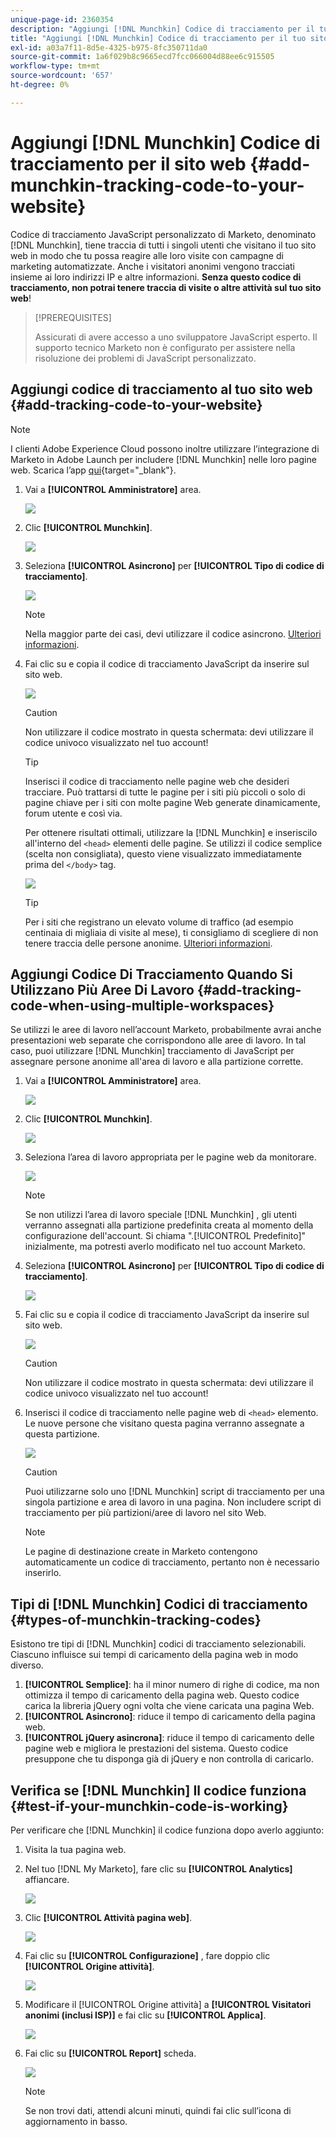 ```yaml
---
unique-page-id: 2360354
description: "Aggiungi [!DNL Munchkin] Codice di tracciamento per il tuo sito web - Documentazione di Marketo - Documentazione del prodotto"
title: "Aggiungi [!DNL Munchkin] Codice di tracciamento per il tuo sito web"
exl-id: a03a7f11-8d5e-4325-b975-8fc350711da0
source-git-commit: 1a6f029b8c9665ecd7fcc066004d88ee6c915505
workflow-type: tm+mt
source-wordcount: '657'
ht-degree: 0%

---
```


# Aggiungi [!DNL Munchkin] Codice di tracciamento per il sito web {#add-munchkin-tracking-code-to-your-website}

Codice di tracciamento JavaScript personalizzato di Marketo, denominato [!DNL Munchkin], tiene traccia di tutti i singoli utenti che visitano il tuo sito web in modo che tu possa reagire alle loro visite con campagne di marketing automatizzate. Anche i visitatori anonimi vengono tracciati insieme ai loro indirizzi IP e altre informazioni. **Senza questo codice di tracciamento, non potrai tenere traccia di visite o altre attività sul tuo sito web**!

>[!PREREQUISITES]
>
>Assicurati di avere accesso a uno sviluppatore JavaScript esperto. Il supporto tecnico Marketo non è configurato per assistere nella risoluzione dei problemi di JavaScript personalizzato.

## Aggiungi codice di tracciamento al tuo sito web {#add-tracking-code-to-your-website}

>[!NOTE]
>
>I clienti Adobe Experience Cloud possono inoltre utilizzare l’integrazione di Marketo in Adobe Launch per includere [!DNL Munchkin] nelle loro pagine web. Scarica l’app [qui](https://www.adobeexchange.com/experiencecloud.details.101054.html){target="_blank"}.

1. Vai a **[!UICONTROL Amministratore]** area.

   ![](assets/add-munchkin-tracking-code-to-your-website-1.png)

1. Clic **[!UICONTROL Munchkin]**.

   ![](assets/add-munchkin-tracking-code-to-your-website-2.png)

1. Seleziona **[!UICONTROL Asincrono]** per **[!UICONTROL Tipo di codice di tracciamento]**.

   ![](assets/add-munchkin-tracking-code-to-your-website-3.png)

   >[!NOTE]
   >
   >Nella maggior parte dei casi, devi utilizzare il codice asincrono. [Ulteriori informazioni](#types-of-munchkin-tracking-codes).

1. Fai clic su e copia il codice di tracciamento JavaScript da inserire sul sito web.

   ![](assets/add-munchkin-tracking-code-to-your-website-4.png)

   >[!CAUTION]
   >
   >Non utilizzare il codice mostrato in questa schermata: devi utilizzare il codice univoco visualizzato nel tuo account!

   >[!TIP]
   >
   >Inserisci il codice di tracciamento nelle pagine web che desideri tracciare. Può trattarsi di tutte le pagine per i siti più piccoli o solo di pagine chiave per i siti con molte pagine Web generate dinamicamente, forum utente e così via.

   Per ottenere risultati ottimali, utilizzare la [!DNL Munchkin] e inseriscilo all&#39;interno del `<head>` elementi delle pagine. Se utilizzi il codice semplice (scelta non consigliata), questo viene visualizzato immediatamente prima del `</body>` tag.

   ![](assets/add-munchkin-tracking-code-to-your-website-5.png)

   >[!TIP]
   >
   >Per i siti che registrano un elevato volume di traffico (ad esempio centinaia di migliaia di visite al mese), ti consigliamo di scegliere di non tenere traccia delle persone anonime. [Ulteriori informazioni](https://developers.marketo.com/documentation/websites/lead-tracking-munchkin-js/).

## Aggiungi Codice Di Tracciamento Quando Si Utilizzano Più Aree Di Lavoro {#add-tracking-code-when-using-multiple-workspaces}

Se utilizzi le aree di lavoro nell’account Marketo, probabilmente avrai anche presentazioni web separate che corrispondono alle aree di lavoro. In tal caso, puoi utilizzare [!DNL Munchkin] tracciamento di JavaScript per assegnare persone anonime all&#39;area di lavoro e alla partizione corrette.

1. Vai a **[!UICONTROL Amministratore]** area.

   ![](assets/add-munchkin-tracking-code-to-your-website-6.png)

1. Clic **[!UICONTROL Munchkin]**.

   ![](assets/add-munchkin-tracking-code-to-your-website-7.png)

1. Seleziona l’area di lavoro appropriata per le pagine web da monitorare.

   ![](assets/add-munchkin-tracking-code-to-your-website-8.png)

   >[!NOTE]
   >
   >Se non utilizzi l’area di lavoro speciale [!DNL Munchkin] , gli utenti verranno assegnati alla partizione predefinita creata al momento della configurazione dell&#39;account. Si chiama &quot;.[!UICONTROL Predefinito]&quot; inizialmente, ma potresti averlo modificato nel tuo account Marketo.

1. Seleziona **[!UICONTROL Asincrono]** per **[!UICONTROL Tipo di codice di tracciamento]**.

   ![](assets/add-munchkin-tracking-code-to-your-website-9.png)

1. Fai clic su e copia il codice di tracciamento JavaScript da inserire sul sito web.

   ![](assets/add-munchkin-tracking-code-to-your-website-10.png)

   >[!CAUTION]
   >
   >Non utilizzare il codice mostrato in questa schermata: devi utilizzare il codice univoco visualizzato nel tuo account!

1. Inserisci il codice di tracciamento nelle pagine web di `<head>` elemento. Le nuove persone che visitano questa pagina verranno assegnate a questa partizione.

   ![](assets/add-munchkin-tracking-code-to-your-website-11.png)

   >[!CAUTION]
   >
   >Puoi utilizzarne solo uno [!DNL Munchkin] script di tracciamento per una singola partizione e area di lavoro in una pagina. Non includere script di tracciamento per più partizioni/aree di lavoro nel sito Web.

   >[!NOTE]
   >
   >Le pagine di destinazione create in Marketo contengono automaticamente un codice di tracciamento, pertanto non è necessario inserirlo.

## Tipi di [!DNL Munchkin] Codici di tracciamento {#types-of-munchkin-tracking-codes}

Esistono tre tipi di [!DNL Munchkin] codici di tracciamento selezionabili. Ciascuno influisce sui tempi di caricamento della pagina web in modo diverso.

1. **[!UICONTROL Semplice]**: ha il minor numero di righe di codice, ma non ottimizza il tempo di caricamento della pagina web. Questo codice carica la libreria jQuery ogni volta che viene caricata una pagina Web.
1. **[!UICONTROL Asincrono]**: riduce il tempo di caricamento della pagina web.
1. **[!UICONTROL jQuery asincrona]**: riduce il tempo di caricamento delle pagine web e migliora le prestazioni del sistema. Questo codice presuppone che tu disponga già di jQuery e non controlla di caricarlo.

## Verifica se [!DNL Munchkin] Il codice funziona {#test-if-your-munchkin-code-is-working}

Per verificare che [!DNL Munchkin] il codice funziona dopo averlo aggiunto:

1. Visita la tua pagina web.

1. Nel tuo [!DNL My Marketo], fare clic su **[!UICONTROL Analytics]** affiancare.

   ![](assets/add-munchkin-tracking-code-to-your-website-12.png)

1. Clic **[!UICONTROL Attività pagina web]**.

   ![](assets/add-munchkin-tracking-code-to-your-website-13.png)

1. Fai clic su **[!UICONTROL Configurazione]** , fare doppio clic **[!UICONTROL Origine attività]**.

   ![](assets/add-munchkin-tracking-code-to-your-website-14.png)

1. Modificare il [!UICONTROL Origine attività] a **[!UICONTROL Visitatori anonimi (inclusi ISP)]** e fai clic su **[!UICONTROL Applica]**.

   ![](assets/add-munchkin-tracking-code-to-your-website-15.png)

1. Fai clic su **[!UICONTROL Report]** scheda.

   ![](assets/add-munchkin-tracking-code-to-your-website-16.png)

   >[!NOTE]
   >
   >Se non trovi dati, attendi alcuni minuti, quindi fai clic sull’icona di aggiornamento in basso.
